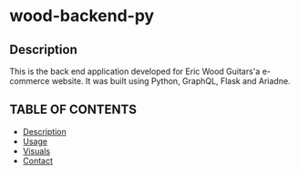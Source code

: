 # wood-backend-py

## Description

This is the back end application developed for Eric Wood Guitars'a e-commerce website. It was built using Python, GraphQL, Flask and Ariadne. 

## TABLE OF CONTENTS
- [Description](#description)
- [Usage](#usage)
- [Visuals](#visuals)
- [Contact](#contact)
